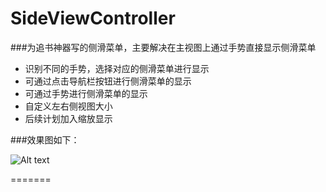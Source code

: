 # SideViewController
###为追书神器写的侧滑菜单，主要解决在主视图上通过手势直接显示侧滑菜单
* 识别不同的手势，选择对应的侧滑菜单进行显示
* 可通过点击导航栏按钮进行侧滑菜单的显示
* 可通过手势进行侧滑菜单的显示
* 自定义左右侧视图大小
* 后续计划加入缩放显示

###效果图如下：

![Alt text](/Users/caonongyun/Documents/iOS-New/SideViewController/SideViewController.gif)

=======